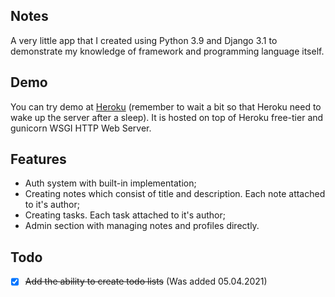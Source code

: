 ## Notes
A very little app that I created using Python 3.9 and Django 3.1 to demonstrate my knowledge of framework and programming language itself. 

## Demo
You can try demo at [Heroku](https://fuad-notes-app.herokuapp.com) (remember to wait a bit so that Heroku need to wake up the server after a sleep). It is hosted on top of Heroku free-tier and gunicorn WSGI HTTP Web Server.

## Features
- Auth system with built-in implementation;
- Creating notes which consist of title and description. Each note attached to it's author;
- Creating tasks. Each task attached to it's author;
- Admin section with managing notes and profiles directly.

## Todo
- [x] ~~Add the ability to create todo lists~~ (Was added 05.04.2021)
